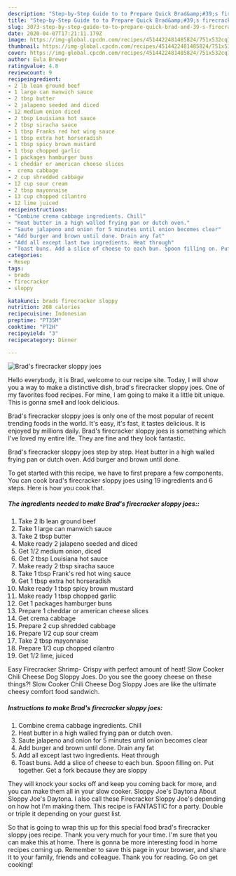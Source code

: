 ```yaml
---
description: "Step-by-Step Guide to to Prepare Quick Brad&amp;#39;s firecracker sloppy joes"
title: "Step-by-Step Guide to to Prepare Quick Brad&amp;#39;s firecracker sloppy joes"
slug: 3073-step-by-step-guide-to-to-prepare-quick-brad-and-39-s-firecracker-sloppy-joes
date: 2020-04-07T17:21:11.179Z
image: https://img-global.cpcdn.com/recipes/4514422481485824/751x532cq70/brads-firecracker-sloppy-joes-recipe-main-photo.jpg
thumbnail: https://img-global.cpcdn.com/recipes/4514422481485824/751x532cq70/brads-firecracker-sloppy-joes-recipe-main-photo.jpg
cover: https://img-global.cpcdn.com/recipes/4514422481485824/751x532cq70/brads-firecracker-sloppy-joes-recipe-main-photo.jpg
author: Eula Brewer
ratingvalue: 4.8
reviewcount: 9
recipeingredient:
- 2 lb lean ground beef
- 1 large can manwich sauce
- 2 tbsp butter
- 2 jalapeno seeded and diced
- 12 medium onion diced
- 2 tbsp Louisiana hot sauce
- 2 tbsp siracha sauce
- 1 tbsp Franks red hot wing sauce
- 1 tbsp extra hot horseradish
- 1 tbsp spicy brown mustard
- 1 tbsp chopped garlic
- 1 packages hamburger buns
- 1 cheddar or american cheese slices
-  crema cabbage
- 2 cup shredded cabbage
- 12 cup sour cream
- 2 tbsp mayonnaise
- 13 cup chopped cilantro
- 12 lime juiced
recipeinstructions:
- "Combine crema cabbage ingredients. Chill"
- "Heat butter in a high walled frying pan or dutch oven."
- "Saute jalapeno and onion for 5 minutes until onion becomes clear"
- "Add burger and brown until done. Drain any fat"
- "Add all except last two ingredients. Heat through"
- "Toast buns. Add a slice of cheese to each bun. Spoon filling on. Put together. Get a fork because they are sloppy"
categories:
- Resep
tags:
- brads
- firecracker
- sloppy

katakunci: brads firecracker sloppy
nutrition: 208 calories
recipecuisine: Indonesian
preptime: "PT35M"
cooktime: "PT2H"
recipeyield: "3"
recipecategory: Dinner

---
```



![Brad&#39;s firecracker sloppy joes](https://img-global.cpcdn.com/recipes/4514422481485824/751x532cq70/brads-firecracker-sloppy-joes-recipe-main-photo.jpg)

Hello everybody, it is Brad, welcome to our recipe site. Today, I will show you a way to make a distinctive dish, brad&#39;s firecracker sloppy joes. One of my favorites food recipes. For mine, I am going to make it a little bit unique. This is gonna smell and look delicious.

Brad&#39;s firecracker sloppy joes is only one of the most popular of recent trending foods in the world. It's easy, it's fast, it tastes delicious. It is enjoyed by millions daily. Brad&#39;s firecracker sloppy joes is something which I've loved my entire life. They are fine and they look fantastic.

Brad&#39;s firecracker sloppy joes step by step. Heat butter in a high walled frying pan or dutch oven. Add burger and brown until done.


To get started with this recipe, we have to first prepare a few components. You can cook brad&#39;s firecracker sloppy joes using 19 ingredients and 6 steps. Here is how you cook that.

##### The ingredients needed to make Brad&#39;s firecracker sloppy joes::

1. Take 2 lb lean ground beef
1. Take 1 large can manwich sauce
1. Take 2 tbsp butter
1. Make ready 2 jalapeno seeded and diced
1. Get 1/2 medium onion, diced
1. Get 2 tbsp Louisiana hot sauce
1. Make ready 2 tbsp siracha sauce
1. Take 1 tbsp Frank&#39;s red hot wing sauce
1. Get 1 tbsp extra hot horseradish
1. Make ready 1 tbsp spicy brown mustard
1. Make ready 1 tbsp chopped garlic
1. Get 1 packages hamburger buns
1. Prepare 1 cheddar or american cheese slices
1. Get  crema cabbage
1. Prepare 2 cup shredded cabbage
1. Prepare 1/2 cup sour cream
1. Take 2 tbsp mayonnaise
1. Prepare 1/3 cup chopped cilantro
1. Get 1/2 lime, juiced


Easy Firecracker Shrimp- Crispy with perfect amount of heat! Slow Cooker Chili Cheese Dog Sloppy Joes. Do you see the gooey cheese on these things?! Slow Cooker Chili Cheese Dog Sloppy Joes are like the ultimate cheesy comfort food sandwich. 

##### Instructions to make Brad&#39;s firecracker sloppy joes:

1. Combine crema cabbage ingredients. Chill
1. Heat butter in a high walled frying pan or dutch oven.
1. Saute jalapeno and onion for 5 minutes until onion becomes clear
1. Add burger and brown until done. Drain any fat
1. Add all except last two ingredients. Heat through
1. Toast buns. Add a slice of cheese to each bun. Spoon filling on. Put together. Get a fork because they are sloppy


They will knock your socks off and keep you coming back for more, and you can make them all in your slow cooker. Sloppy Joe&#39;s Daytona About Sloppy Joe&#39;s Daytona. I also call these Firecracker Sloppy Joe&#39;s depending on how hot I&#39;m making them. This recipe is FANTASTIC for a party. Double or triple it depending on your guest list. 

So that is going to wrap this up for this special food brad&#39;s firecracker sloppy joes recipe. Thank you very much for your time. I'm sure that you can make this at home. There is gonna be more interesting food in home recipes coming up. Remember to save this page in your browser, and share it to your family, friends and colleague. Thank you for reading. Go on get cooking!
